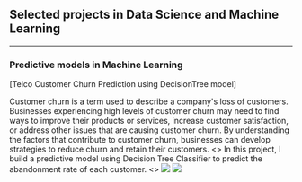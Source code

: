 ## Selected projects in Data Science and Machine Learning

---

### Predictive models in Machine Learning

[Telco Customer Churn Prediction using DecisionTree model]

Customer churn is a term used to describe a company's loss of customers.
Businesses experiencing high levels of customer churn may need to find ways to improve their products or services, increase customer satisfaction, or address other issues that are causing customer churn. By understanding the factors that contribute to customer churn, businesses can develop strategies to reduce churn and retain their customers.
<>
In this project, I build a predictive model using Decision Tree Classifier to predict the abandonment rate of each customer.
<>
[![](https://img.shields.io/badge/Python-white?logo=Python)](#) [![](https://img.shields.io/badge/Jupyter-white?logo=Jupyter)](#)


